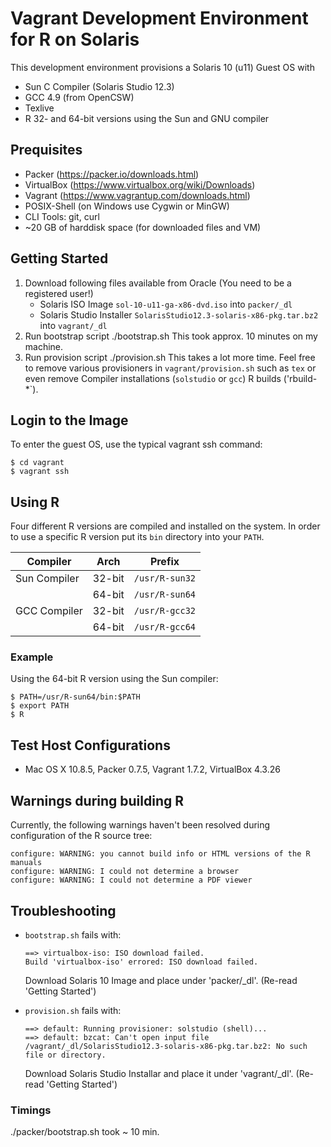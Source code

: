 # Vagrant Development Environment for R on Solaris 

This development environment provisions a Solaris 10 (u11) Guest OS
with 
- Sun C Compiler (Solaris Studio 12.3) 
- GCC 4.9 (from OpenCSW)
- Texlive
- R 32- and 64-bit versions using the Sun and GNU compiler 

## Prequisites

- Packer (https://packer.io/downloads.html)
- VirtualBox (https://www.virtualbox.org/wiki/Downloads)
- Vagrant (https://www.vagrantup.com/downloads.html)
- POSIX-Shell (on Windows use Cygwin or MinGW)
- CLI Tools: git, curl
- ~20 GB of harddisk space (for downloaded files and VM)

## Getting Started

1. Download following files available from Oracle (You need to be a registered user!)
   - Solaris ISO Image `sol-10-u11-ga-x86-dvd.iso` into `packer/_dl`
   - Solaris Studio Installer `SolarisStudio12.3-solaris-x86-pkg.tar.bz2` into `vagrant/_dl`
2. Run bootstrap script
       ./bootstrap.sh
   This took approx. 10 minutes on my machine.
3. Run provision script
    ./provision.sh
   This takes a lot more time. 
   Feel free to remove various provisioners in `vagrant/provision.sh` such as `tex` or even remove Compiler installations (`solstudio` or `gcc`) R builds ('rbuild-*`).

## Login to the Image

To enter the guest OS, use the typical vagrant ssh command:

    $ cd vagrant 
    $ vagrant ssh

## Using R

Four different R versions are compiled and installed on the system.
In order to use a specific R version put its `bin` directory into your `PATH`.

Compiler        | Arch     | Prefix   
--------------- | -------- | ---------------------
Sun Compiler    | 32-bit   | `/usr/R-sun32`
                | 64-bit   | `/usr/R-sun64`
GCC Compiler    | 32-bit   | `/usr/R-gcc32`
                | 64-bit   | `/usr/R-gcc64`
  
### Example

Using the 64-bit R version using the Sun compiler:

    $ PATH=/usr/R-sun64/bin:$PATH
    $ export PATH
    $ R

## Test Host Configurations

- Mac OS X 10.8.5, Packer 0.7.5, Vagrant 1.7.2, VirtualBox 4.3.26

## Warnings during building R

Currently, the following warnings haven't been resolved during configuration of the R source tree:

    configure: WARNING: you cannot build info or HTML versions of the R manuals
    configure: WARNING: I could not determine a browser
    configure: WARNING: I could not determine a PDF viewer


## Troubleshooting

- `bootstrap.sh` fails with:

      ==> virtualbox-iso: ISO download failed.
      Build 'virtualbox-iso' errored: ISO download failed.

  Download Solaris 10 Image and place under 'packer/_dl'. (Re-read 'Getting Started')

- `provision.sh` fails with:

      ==> default: Running provisioner: solstudio (shell)...
      ==> default: bzcat: Can't open input file /vagrant/_dl/SolarisStudio12.3-solaris-x86-pkg.tar.bz2: No such file or directory.

  Download Solaris Studio Installar and place it under 'vagrant/_dl'. (Re-read 'Getting Started')

### Timings

  ./packer/bootstrap.sh took ~ 10 min.

